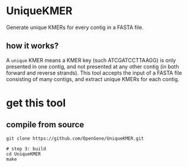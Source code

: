 # UniqueKMER
Generate unique KMERs for every contig in a FASTA file.

## how it works?
A `unique` KMER means a KMER key (such ATCGATCCTTAAGG) is only presented in one contig, and not presented at any other contig (in both forward and reverse strands). This tool accepts the input of a FASTA file consisting of many contigs, and extract unique KMERs for each contig.

# get this tool
## compile from source
```shell
git clone https://github.com/OpenGene/UniqueKMER.git

# step 3: build
cd UniqueKMER
make
```
